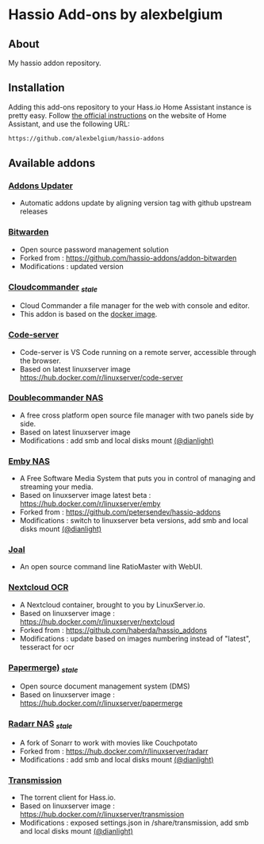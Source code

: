 # Hassio Add-ons by alexbelgium

## About
My hassio addon repository. 

## Installation

Adding this add-ons repository to your Hass.io Home Assistant instance is
pretty easy. Follow [the official instructions][third-party-addons] on the
website of Home Assistant, and use the following URL: 
```txt
https://github.com/alexbelgium/hassio-addons
```

## Available addons

[//]: # (ADDONLIST_START)

### [Addons Updater](addons_updater/)
  - Automatic addons update by aligning version tag with github upstream releases

### [Bitwarden](bitwarden/)
  - Open source password management solution
  - Forked from : https://github.com/hassio-addons/addon-bitwarden
  - Modifications : updated version

### [Cloudcommander](cloudcommander/) <sub><i>stale</i></sub>
  - Cloud Commander a file manager for the web with console and editor.
  - This addon is based on the [docker image](https://hub.docker.com/r/coderaiser/cloudcmd).

### [Code-server](code-server/)
  - Code-server is VS Code running on a remote server, accessible through the browser.
  - Based on latest linuxserver image https://hub.docker.com/r/linuxserver/code-server

### [Doublecommander NAS](doublecommander/)
  - A free cross platform open source file manager with two panels side by side.
  - Based on latest linuxserver image
  - Modifications : add smb and local disks mount [(@dianlight)](https://github.com/dianlight)

### [Emby NAS](emby/)
  - A Free Software Media System that puts you in control of managing and streaming your media.
  - Based on linuxserver image latest beta : https://hub.docker.com/r/linuxserver/emby
  - Forked from : https://github.com/petersendev/hassio-addons
  - Modifications : switch to linuxserver beta versions, add smb and local disks mount [(@dianlight)](https://github.com/dianlight)

### [Joal](joal/)
  - An open source command line RatioMaster with WebUI.

### [Nextcloud OCR](nextcloud/)
  - A Nextcloud container, brought to you by LinuxServer.io. 
  - Based on linuxserver image : https://hub.docker.com/r/linuxserver/nextcloud
  - Forked from : https://github.com/haberda/hassio_addons
  - Modifications : update based on images numbering instead of "latest", tesseract for ocr

### [Papermerge)](papermerge/) <sub><i>stale</i></sub>
  - Open source document management system (DMS)
  - Based on linuxserver image : https://hub.docker.com/r/linuxserver/papermerge

### [Radarr NAS](radarr/) <sub><i>stale</i></sub>
  - A fork of Sonarr to work with movies like Couchpotato	
  - Forked from : https://hub.docker.com/r/linuxserver/radarr
  - Modifications : add smb and local disks mount [(@dianlight)](https://github.com/dianlight)

### [Transmission](transmission/)
  - The torrent client for Hass.io.
  - Based on linuxserver image : https://hub.docker.com/r/linuxserver/transmission
  - Modifications :  exposed settings.json in /share/transmission, add smb and local disks mount [(@dianlight)](https://github.com/dianlight)

[//]: # (ADDONLIST_END)

[third-party-addons]: https://home-assistant.io/hassio/installing_third_party_addons/
